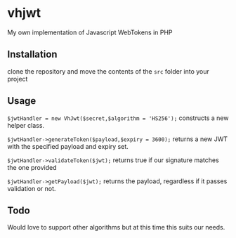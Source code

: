 # vhjwt

My own implementation of Javascript WebTokens in PHP

## Installation

clone the repository and move the contents of the `src` folder into your project

## Usage

`$jwtHandler = new VhJwt($secret,$algorithm = 'HS256');` constructs a new helper class.

`$jwtHandler->generateToken($payload,$expiry = 3600);` returns a new JWT with the specified payload and expiry set.

`$jwtHandler->validateToken($jwt);` returns true if our signature matches the one provided

`$jwtHandler->getPayload($jwt);` returns the payload, regardless if it passes validation or not.

## Todo

Would love to support other algorithms but at this time this suits our needs.
